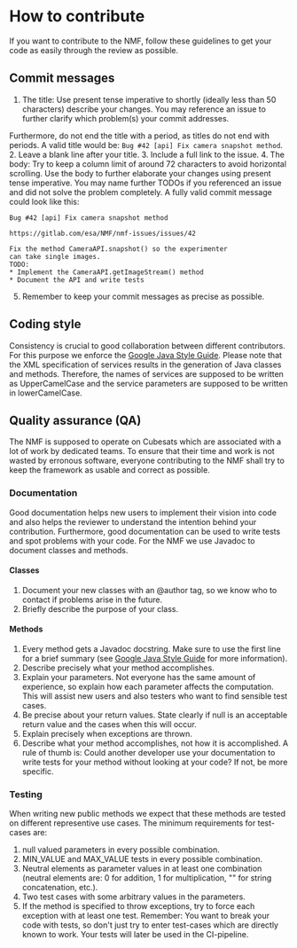 # How to contribute

If you want to contribute to the NMF, follow these guidelines to get your code as easily through the review as possible.

## Commit messages

1. The title: Use present tense imperative to shortly (ideally less than 50 characters) describe your changes. You may reference an issue to further clarify which problem(s) your commit addresses.

Furthermore, do not end the title with a period, as titles do not end with periods. A valid title would be: `Bug #42 [api] Fix camera snapshot method`.
2. Leave a blank line after your title.
3. Include a full link to the issue.
4. The body: Try to keep a column limit of around 72 characters to avoid horizontal scrolling. Use the body to further elaborate your changes using present tense imperative. You may name further TODOs if you referenced an issue and did not solve the problem completely. A fully valid commit message could look like this:
```
Bug #42 [api] Fix camera snapshot method

https://gitlab.com/esa/NMF/nmf-issues/issues/42

Fix the method CameraAPI.snapshot() so the experimenter
can take single images.
TODO:
* Implement the CameraAPI.getImageStream() method
* Document the API and write tests
```
5. Remember to keep your commit messages as precise as possible.

## Coding style

Consistency is crucial to good collaboration between different contributors. For this purpose we enforce the [Google Java Style Guide](https://google.github.io/styleguide/javaguide.html).
Please note that the XML specification of services results in the generation of Java classes and methods. Therefore, the names of services are supposed to be written as UpperCamelCase and the service
parameters are supposed to be written in lowerCamelCase.

## Quality assurance (QA)

The NMF is supposed to operate on Cubesats which are associated with a lot of work by dedicated teams. To ensure that their time and work is not wasted by erronous software, everyone contributing to the NMF shall try to keep the framework as usable and correct as possible.

### Documentation

Good documentation helps new users to implement their vision into code and also helps the reviewer to understand the intention behind your contribution. Furthermore, good documentation can be used to write
tests and spot problems with your code. For the NMF we use Javadoc to document classes and methods.

#### Classes

1. Document your new classes with an @author tag, so we know who to contact if problems arise in the future.
2. Briefly describe the purpose of your class.

#### Methods

1. Every method gets a Javadoc docstring. Make sure to use the first line for a brief summary (see [Google Java Style Guide](https://google.github.io/styleguide/javaguide.html#s7-javadoc) for more
information).
2. Describe precisely what your method accomplishes.
3. Explain your parameters. Not everyone has the same amount of experience, so explain how each parameter affects the computation. This will assist new users and also testers who want to find sensible test cases.
4. Be precise about your return values. State clearly if null is an acceptable return value and the cases when this will occur.
5. Explain precisely when exceptions are thrown.
6. Describe what your method accomplishes, not how it is accomplished.
A rule of thumb is: Could another developer use your documentation to write tests for your method without looking at your code? If not, be more specific.

### Testing

When writing new public methods we expect that these methods are tested on different representive use cases. The minimum requirements for test-cases are:

1. null valued parameters in every possible combination.
2. MIN\_VALUE and MAX\_VALUE tests in every possible combination.
3. Neutral elements as parameter values in at least one combination (neutral elements are: 0 for addition, 1 for multiplication, \"\" for string concatenation, etc.).
4. Two test cases with some arbitrary values in the parameters.
5. If the method is specified to throw exceptions, try to force each exception with at least one test.
Remember: You want to break your code with tests, so don't just try to enter test-cases which are directly known to work. Your tests will later be used in the CI-pipeline.
